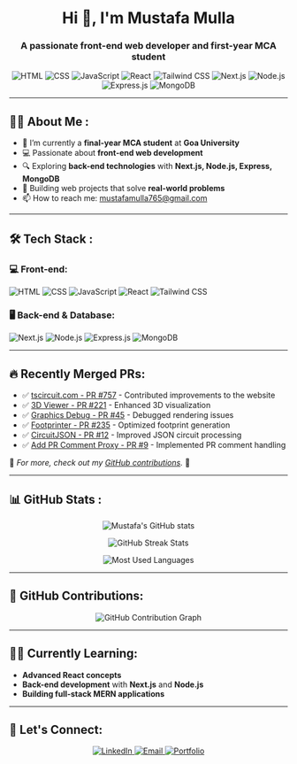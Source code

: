 <h1 align="center">Hi 👋, I'm Mustafa Mulla</h1>
<h3 align="center">A passionate front-end web developer and first-year MCA student</h3>

<p align="center">
  <img src="https://img.shields.io/badge/HTML-E34F26?style=for-the-badge&logo=html5&logoColor=white" alt="HTML" />
  <img src="https://img.shields.io/badge/CSS-1572B6?style=for-the-badge&logo=css3&logoColor=white" alt="CSS" />
  <img src="https://img.shields.io/badge/JavaScript-F7DF1E?style=for-the-badge&logo=javascript&logoColor=black" alt="JavaScript" />
  <img src="https://img.shields.io/badge/React-61DAFB?style=for-the-badge&logo=react&logoColor=black" alt="React" />
  <img src="https://img.shields.io/badge/Tailwind%20CSS-38B2AC?style=for-the-badge&logo=tailwind-css&logoColor=white" alt="Tailwind CSS" />
  <img src="https://img.shields.io/badge/Next.js-000000?style=for-the-badge&logo=next.js&logoColor=white" alt="Next.js" />
  <img src="https://img.shields.io/badge/Node.js-339933?style=for-the-badge&logo=node.js&logoColor=white" alt="Node.js" />
  <img src="https://img.shields.io/badge/Express.js-404D59?style=for-the-badge" alt="Express.js" />
  <img src="https://img.shields.io/badge/MongoDB-47A248?style=for-the-badge&logo=mongodb&logoColor=white" alt="MongoDB" />
</p>

---

## 👨‍💻 About Me :
- 🌱 I’m currently a **final-year MCA student** at **Goa University**
- 💻 Passionate about **front-end web development**
- 🔍 Exploring **back-end technologies** with **Next.js, Node.js, Express, MongoDB**
- 🎯 Building web projects that solve **real-world problems**
- 📫 How to reach me: [mustafamulla765@gmail.com](mailto:mustafamulla765@gmail.com)

---

## 🛠️ Tech Stack :
### 💻 Front-end:
<p>
  <img src="https://img.shields.io/badge/HTML-E34F26?style=for-the-badge&logo=html5&logoColor=white" alt="HTML" />
  <img src="https://img.shields.io/badge/CSS-1572B6?style=for-the-badge&logo=css3&logoColor=white" alt="CSS" />
  <img src="https://img.shields.io/badge/JavaScript-F7DF1E?style=for-the-badge&logo=javascript&logoColor=black" alt="JavaScript" />
  <img src="https://img.shields.io/badge/React-61DAFB?style=for-the-badge&logo=react&logoColor=black" alt="React" />
  <img src="https://img.shields.io/badge/Tailwind%20CSS-38B2AC?style=for-the-badge&logo=tailwind-css&logoColor=white" alt="Tailwind CSS" />
</p>

### 🖥️ Back-end & Database:
<p>
  <img src="https://img.shields.io/badge/Next.js-000000?style=for-the-badge&logo=next.js&logoColor=white" alt="Next.js" />
  <img src="https://img.shields.io/badge/Node.js-339933?style=for-the-badge&logo=node.js&logoColor=white" alt="Node.js" />
  <img src="https://img.shields.io/badge/Express.js-404D59?style=for-the-badge" alt="Express.js" />
  <img src="https://img.shields.io/badge/MongoDB-47A248?style=for-the-badge&logo=mongodb&logoColor=white" alt="MongoDB" />
</p>

---

## 🔥 Recently Merged PRs:
- ✅ [tscircuit.com - PR #757](https://github.com/tscircuit/tscircuit.com/pull/757) - Contributed improvements to the website  
- ✅ [3D Viewer - PR #221](https://github.com/tscircuit/3d-viewer/pull/221) - Enhanced 3D visualization  
- ✅ [Graphics Debug - PR #45](https://github.com/tscircuit/graphics-debug/pull/45) - Debugged rendering issues  
- ✅ [Footprinter - PR #235](https://github.com/tscircuit/footprinter/pull/235) - Optimized footprint generation  
- ✅ [CircuitJSON - PR #12](https://github.com/tscircuit/circuitjson.com/pull/12) - Improved JSON circuit processing  
- ✅ [Add PR Comment Proxy - PR #9](https://github.com/tscircuit/add-pr-comment-proxy/pull/9) - Implemented PR comment handling  

📌 *For more, check out my [GitHub contributions](https://github.com/MustafaMulla29?tab=overview).* 🚀

---

## 📊 GitHub Stats :
<p align="center">
  <img src="https://github-readme-stats.vercel.app/api?username=MustafaMulla29&show_icons=true&theme=radical" alt="Mustafa's GitHub stats" />
</p>

<p align="center">
  <img src="https://github-readme-streak-stats.herokuapp.com/?user=MustafaMulla29&theme=radical" alt="GitHub Streak Stats" />
</p>

<p align="center">
  <img src="https://github-readme-stats.vercel.app/api/top-langs/?username=MustafaMulla29&layout=compact&theme=radical" alt="Most Used Languages" />
</p>

---

## 📌 GitHub Contributions:
<p align="center">
  <img src="https://github-profile-summary-cards.vercel.app/api/cards/profile-details?username=MustafaMulla29&theme=radical" alt="GitHub Contribution Graph" />
</p>

---

## 🧑‍🎓 Currently Learning:
- **Advanced React concepts**
- **Back-end development** with **Next.js** and **Node.js**
- **Building full-stack MERN applications**

---

## 🤝 Let's Connect:
<p align="center">
  <a href="https://www.linkedin.com/in/mustafa-mulla-53846221a/" target="_blank">
    <img src="https://img.shields.io/badge/LinkedIn-0A66C2?style=for-the-badge&logo=linkedin&logoColor=white" alt="LinkedIn"/>
  </a>
  <a href="mailto:mustafamulla765@gmail.com" target="_blank">
    <img src="https://img.shields.io/badge/Email-D14836?style=for-the-badge&logo=gmail&logoColor=white" alt="Email"/>
  </a>
  <a href="https://mustafamulla.me/" target="_blank">
    <img src="https://img.shields.io/badge/Portfolio-000000?style=for-the-badge&logo=vercel&logoColor=white" alt="Portfolio"/>
  </a>
</p>
